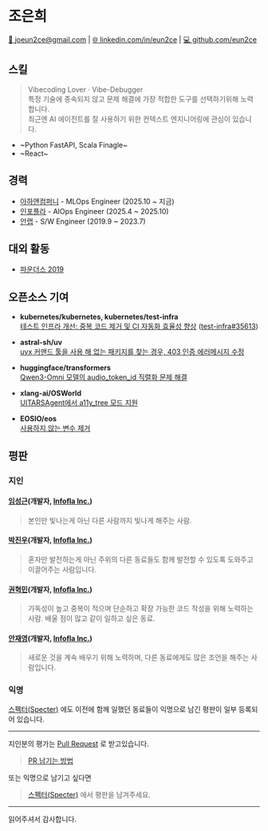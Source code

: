 # 조은희

[📧 joeun2ce@gmail.com](mailto:joeun2ce@gmail.com) | [🌐 linkedin.com/in/eun2ce](https://www.linkedin.com/in/eun2ce) | [💻 github.com/eun2ce](https://github.com/eun2ce)

## 스킬

> Vibecoding Lover · Vibe-Debugger  
> 특정 기술에 종속되지 않고 문제 해결에 가장 적합한 도구를 선택하기위해 노력합니다.  
> 최근엔 AI 에이전트를 잘 사용하기 위한 컨텍스트 엔지니어링에 관심이 있습니다.

- ~Python FastAPI, Scala Finagle~
- ~React~

## 경력

- [아하앤컴퍼니](https://www.a-ha.io/) - MLOps Engineer (2025.10 ~ 지금)
- [인포플라](https://www.infofla.com/) - AIOps Engineer (2025.4 ~ 2025.10)
- [안랩](https://www.ahnlab.com/) - S/W Engineer (2019.9 ~ 2023.7)

## 대외 활동

- [파운더스 2019](https://www.decenter.kr/NewsView/1VGLKLN4T2/GZ02)

## 오픈소스 기여

- **kubernetes/kubernetes, kubernetes/test-infra**  
  [테스트 인프라 개선: 중복 코드 제거 및 CI 자동화 효율성 향상](https://github.com/kubernetes/kubernetes/pull/134303) ([test-infra#35613](https://github.com/kubernetes/test-infra/pull/35613))

- **astral-sh/uv**  
  [uvx 커맨드 툴을 사용 해 없는 패키지를 찾는 경우, 403 인증 에러메시지 수정](https://github.com/astral-sh/uv/pull/16353)

- **huggingface/transformers**  
  [Qwen3-Omni 모델의 audio_token_id 직렬화 문제 해결](https://github.com/huggingface/transformers/pull/41192)

- **xlang-ai/OSWorld**  
  [UITARSAgent에서 a11y_tree 모드 지원](https://github.com/xlang-ai/OSWorld/pull/346)

- **EOSIO/eos**  
  [사용하지 않는 변수 제거](https://github.com/EOSIO/eos/pull/6934)

## 평판

### 지인

#### [임성근](https://github.com/lim4349)(개발자, [Infofla Inc.](https://infofla.com/))
> 본인만 빛나는게 아닌 다른 사람까지 빛나게 해주는 사람.

#### [박진우](https://github.com/PJINU)(개발자, [Infofla Inc.](https://infofla.com/))
> 혼자만 발전하는게 아닌 주위의 다른 동료들도 함께 발전할 수 있도록 도와주고 이끌어주는 사람입니다.

#### [권혁민](https://github.com/kwon-hm)(개발자, [Infofla Inc.](https://infofla.com/))
> 가독성이 높고 중복이 적으며 단순하고 확장 가능한 코드 작성을 위해 노력하는 사람.
> 배울 점이 많고 같이 일하고 싶은 동료.

#### [안재영](https://github.com/ababqw123)(개발자, [Infofla Inc.](https://infofla.com/))
> 새로운 것을 계속 배우기 위해 노력하며, 다른 동료에게도 많은 조언을 해주는 사람입니다.

### 익명

[스펙터(Specter)](https://www.specter.co.kr/) 에도 이전에 함께 일했던 동료들이 익명으로 남긴 평판이 일부 등록되어 있습니다. 

---

지인분의 평가는 [Pull Request](https://github.com/eun2ce/RESUME/pulls) 로 받고있습니다.
> [PR 남기는 방법](https://eun2ce.github.io/posts/how-to-contribute-github/)

또는 익명으로 남기고 싶다면
> [스펙터(Specter)](https://www.specter.co.kr/) 에서 평판을 남겨주세요.

---

읽어주셔서 감사합니다.

<!--
## References
- https://github.com/JSpiner/RESUME
- https://github.com/eun2ce/RESUME
-->
